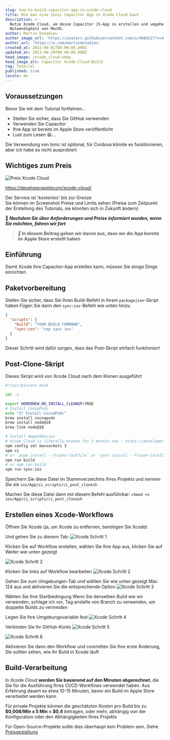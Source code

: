 ```yaml
---
slug: how-to-build-capacitor-app-in-xcode-cloud
title: Wie man eine Ionic Capacitor App in Xcode Cloud baut
description: >-
  Nutze Xcode Cloud, um deine Capacitor JS-App zu erstellen und umgehe die
  Notwendigkeit von MacOS.
author: Martin Donadieu
author_image_url: 'https://avatars.githubusercontent.com/u/4084527?v=4'
author_url: 'https://x.com/martindonadieu'
created_at: 2022-09-01T00:00:00.000Z
updated_at: 2023-06-29T00:00:00.000Z
head_image: /xcode_cloud.webp
head_image_alt: Capacitor Xcode-Cloud-Build
tag: Tutorial
published: true
locale: de
---
```


## Voraussetzungen

Bevor Sie mit dem Tutorial fortfahren…

-   Stellen Sie sicher, dass Sie GitHub verwenden
-   Verwenden Sie Capacitor
-   Ihre App ist bereits im Apple Store veröffentlicht
-   Lust zum Lesen 😆…

Die Verwendung von Ionic ist optional, für Cordova könnte es funktionieren, aber ich habe es nicht ausprobiert

## Wichtiges zum Preis

![Preis Xcode Cloud](/xcode_cloud_pricewebp)

[https://developerapplecom/xcode-cloud/](https://developerapplecom/xcode-cloud/)

Der Service ist 'kostenlos' bis zur Grenze  
Sie können im Screenshot Preise und Limits sehen (Preise zum Zeitpunkt der Erstellung des Tutorials, sie könnten sich in Zukunft ändern)

🔴 **_Nachdem Sie über Anforderungen und Preise informiert wurden, wenn Sie möchten, fahren wir fort_**

> **_📣_ In diesem Beitrag gehen wir davon aus, dass wir die App bereits im Apple Store erstellt haben**

## Einführung

Damit Xcode Ihre Capacitor-App erstellen kann, müssen Sie einige Dinge einrichten

## Paketvorbereitung

Stellen Sie sicher, dass Sie Ihren Build-Befehl in Ihrem `packagejson`-Skript haben
Fügen Sie dann den `sync:ios`-Befehl wie unten hinzu

```json
{
  "scripts": {
    "build": "YOUR BUILD COMMAND",
    "sync:ios": "cap sync ios"
  }
}
```
Dieser Schritt wird dafür sorgen, dass das Post-Skript einfach funktioniert

## Post-Clone-Skript
Dieses Skript wird von Xcode Cloud nach dem Klonen ausgeführt

```bash
#!/usr/bin/env bash

set -x

export HOMEBREW_NO_INSTALL_CLEANUP=TRUE
# Install CocoaPods
echo "📦 Install CocoaPods"
brew install cocoapods
brew install node@18
brew link node@18

# Install dependencies
# XCode Cloud is literally broken for 2 months now - https://developer.apple.com/forums/thread/738136?answerId=774510022#774510022
npm config set maxsockets 3
npm ci
# or `pnpm install --frozen-lockfile` or `yarn install --frozen-lockfile` or bun install
npm run build 
# or npm run build
npm run sync:ios
```

Speichern Sie diese Datei im Stammverzeichnis Ihres Projekts und nennen Sie sie `ios/App/ci_scripts/ci_post_clonesh`

Machen Sie diese Datei dann mit diesem Befehl ausführbar: `chmod +x ios/App/ci_scripts/ci_post_clonesh`

## Erstellen eines Xcode-Workflows

Öffnen Sie Xcode (ja, um Xcode zu entfernen, benötigen Sie Xcode)

Und gehen Sie zu diesem Tab:
![Xcode Schritt 1](/xcode_step_1webp)

Klicken Sie auf Workflow erstellen, wählen Sie Ihre App aus, klicken Sie auf Weiter wie unten gezeigt

![Xcode Schritt 2](/xcode_step_2webp)

Klicken Sie links auf Workflow bearbeiten
![Xcode Schritt 2](/xcode_step_3webp)

Gehen Sie zum Umgebungen-Tab und wählen Sie wie unten gezeigt Mac 124 aus und aktivieren Sie die entsprechende Option
![Xcode Schritt 3](/xcode_step_3webp)

Wählen Sie Ihre Startbedingung
Wenn Sie denselben Build wie wir verwenden, schlage ich vor, Tag anstelle von Branch zu verwenden, um doppelte Builds zu vermeiden

Legen Sie Ihre Umgebungsvariable fest
![Xcode Schritt 4](/xcode_step_4webp)

Verbinden Sie Ihr GitHub-Konto
![Xcode Schritt 5](/xcode_step_5webp)

![Xcode Schritt 6](/xcode_step_6webp)

Aktivieren Sie dann den Workflow und committen Sie Ihre erste Änderung, Sie sollten sehen, wie Ihr Build in Xcode läuft

## **Build-Verarbeitung**

In Xcode Cloud **werden Sie basierend auf den Minuten abgerechnet**, die Sie für die Ausführung Ihres CI/CD-Workflows verwendet haben. Aus Erfahrung dauert es etwa 10-15 Minuten, bevor ein Build im Apple Store verarbeitet werden kann

Für private Projekte können die geschätzten Kosten pro Build bis zu **$0,008/Min x 5 Min = $0,4** betragen, oder mehr, abhängig von der Konfiguration oder den Abhängigkeiten Ihres Projekts

Für Open-Source-Projekte sollte dies überhaupt kein Problem sein. Siehe [Preisgestaltung](https://githubcom/pricing/)